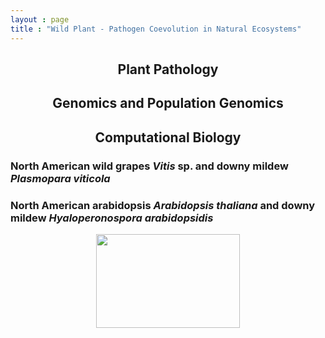 ```yaml
---
layout : page
title : "Wild Plant - Pathogen Coevolution in Natural Ecosystems"
---
```


<h2 style="text-align: center;">Plant Pathology</h2> 
<h2 style="text-align: center;">Genomics and Population Genomics</h2> 
<h2 style="text-align: center;">Computational Biology</h2>


###  North American wild grapes *Vitis* sp. and downy mildew *Plasmopara viticola* 

### North American arabidopsis *Arabidopsis thaliana* and downy mildew *Hyaloperonospora arabidopsidis*

<p align="center">
  <img width="230" height="150" src="/assets/images/Gautam_Hpa_infectedPlant.JPG" >
</p>




